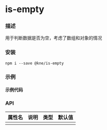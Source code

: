 
# is-empty


### 描述

用于判断数据是否为空，考虑了数组和对象的情况


### 安装

```shell
npm i --save @kne/is-empty
```

### 示例

#### 示例代码



### API

| 属性名 | 说明 | 类型 | 默认值 |
|-----|----|----|-----|
|     |    |    |     |

